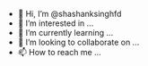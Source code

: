 - 👋 Hi, I’m @shashanksinghfd
- 👀 I’m interested in ...
- 🌱 I’m currently learning ...
- 💞️ I’m looking to collaborate on ...
- 📫 How to reach me ...

<!---
shashanksinghfd/shashanksinghfd is a ✨ special ✨ repository because its `README.md` (this file) appears on your GitHub profile.
You can click the Preview link to take a look at your changes.
--->
